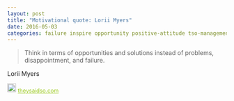 ```yaml
---
layout: post
title: "Motivational quote: Lorii Myers"
date: 2016-05-03
categories: failure inspire opportunity positive-attitude tso-management
---
```

> Think in terms of opportunities and solutions instead of problems, disappointment, and failure.

Lorii Myers

<span style="z-index:50;font-size:0.9em;"><img src="https://theysaidso.com/branding/theysaidso.png" height="20" width="20" alt="theysaidso.com"/><a href="https://theysaidso.com" title="Powered by quotes from theysaidso.com" style="color: #9fcc25; margin-left: 4px; vertical-align: middle;">theysaidso.com</a></span>
